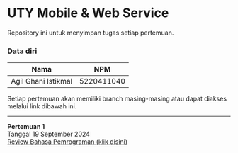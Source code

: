 # UTY Mobile & Web Service
Repository ini untuk menyimpan tugas setiap pertemuan.

### Data diri
| Nama                | NPM        |
|---------------------|------------|
| Agil Ghani Istikmal | 5220411040 |

Setiap pertemuan akan memiliki branch masing-masing atau dapat diakses melalui link dibawah ini.

---

**Pertemuan 1** <br>
Tanggal 19 September 2024 <br>
[Review Bahasa Pemrograman (klik disini)](https://github.com/agilistikmal/uty-mobile-web-service/tree/pertemuan-1)
